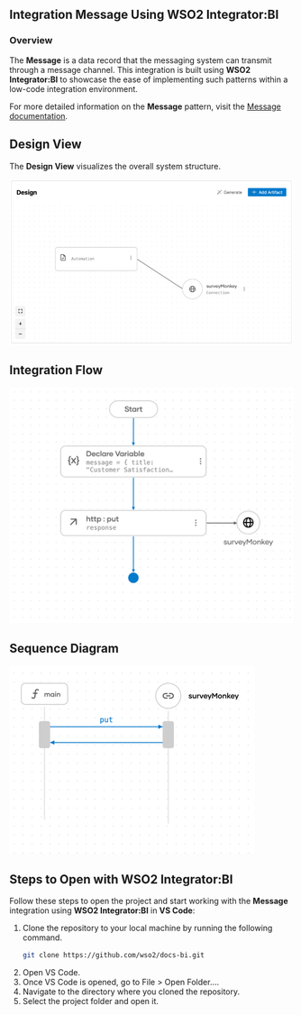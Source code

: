 ## Integration Message Using WSO2 Integrator:BI

### Overview

The **Message** is a data record that the messaging system can transmit through a message channel.
This integration is built using **WSO2 Integrator:BI** to showcase the ease of implementing such patterns within a low-code integration environment.

For more detailed information on the **Message** pattern, visit the [Message documentation](https://www.enterpriseintegrationpatterns.com/patterns/messaging/Message.html).

## Design View

The **Design View** visualizes the overall system structure.

![Design View](design.png)

## Integration Flow

![Flow Diagram](flow.png)

## Sequence Diagram

![Flow Diagram](sequence.png)

## Steps to Open with WSO2 Integrator:BI

Follow these steps to open the project and start working with the **Message** integration using **WSO2 Integrator:BI** in **VS Code**:

1. Clone the repository to your local machine by running the following command.
   ```bash
   git clone https://github.com/wso2/docs-bi.git

2. Open VS Code.
3. Once VS Code is opened, go to File > Open Folder....
4. Navigate to the directory where you cloned the repository.
5. Select the project folder and open it.
